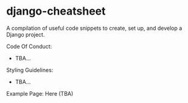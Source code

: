 # django-cheatsheet
A compilation of useful code snippets to create, set up, and develop a Django project.

Code Of Conduct:
- TBA...

Styling Guidelines:
- TBA...

Example Page:
<a>Here (TBA) </a>
